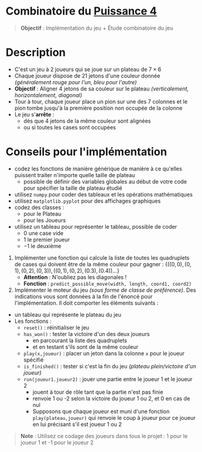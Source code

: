 # Combinatoire du [Puissance 4](https://fr.wikipedia.org/wiki/Puissance_4)
>**Objectif** : Implémentation du jeu + Étude combinatoire du jeu
# Description
- C'est un jeu à 2 joueurs qui se joue sur un plateau de $7\times6$
- Chaque joueur dispose de 21 jetons d'une couleur donnée *(généralement rouge pour l'un, bleu pour l'autre)*
- **Objectif** : Aligner 4 jetons de sa couleur sur le plateau *(verticalement, horizontalement, diagonal)*
- Tour à tour, chaque joueur place un pion sur une des $7$ colonnes et le pion tombe jusqu'à la première position non occupée de la colonne
- Le jeu s'**arrête** :
	- dès que 4 jetons de la même couleur sont alignées 
	- ou si toutes les cases sont occupées


# Conseils pour l'implémentation 
- codez les fonctions de manière générique de manière à ce qu'elles puissent traiter n'importe quelle taille de plateau
	- possible de définir des variables globales au début de votre code pour spécifier la taille de plateau étudié
- utilisez `numpy` pour coder des tableaux et les opérations mathématiques
- utilisez `matplotlib.pyplot` pour des affichages graphiques
- codez des classes : 
	- pour le Plateau
	- pour les Joueurs
- utilisez un tableau pour représenter le tableau, possible de coder
	- $0$ une case vide
	- $1$ le premier joueur
	- $-1$ le deuxième

1. Implémenter une fonction qui calcule la liste de toutes les quadruplets de cases qui doivent être de la même couleur pour gagner : $\{((0,0),(0,1),(0,2),(0,3)),((0,1),(0,2),(0.3),(0.4))...\}$
	- **Attention** : N'oubliez pas les diagonales !
	- **Fonction** : `predict_possible_move(width, length, coord1, coord2)`
2. Implémenter le moteur du jeu *(sous forme de classe de préférence)*. Des indications vous sont données à la fin de l'énoncé pour l'implémentation. Il doit comporter les éléments suivants : 
- un tableau qui représente le plateau du jeu
- Les fonctions : 
	- `reset()` : réinitialiser le jeu
	- `has_won()` : tester la victoire d'un des deux joueurs
		- en parcourant la liste des quadruplets
		- et en testant s'ils sont de la même couleur
	- `play(x,joueur)` : placer un jeton dans la colonne `x` pour le joueur spécifié
	- `is_finished()` : tester si c'est la fin du jeu *(plateau plein/victoire d'un joueur)*
	- `run(joueur1.joueur2)` : jouer une partie entre le joueur 1 et le joueur 2
		- jouent à tour de rôle tant que la partie n'est pas finie
		- renvoie 1 ou -2 selon la victoire du joueur 1 ou 2, et 0 en cas de nul
		- Supposons que chaque joueur est muni d'une fonction `play(plateau,joueur)` qui renvoie le coup à joueur pour ce joueur en lui précisant s'il est joueur 1 ou 2
>**Note** : Utilisez ce codage des joueurs dans tous le projet : 1 pour le joueur 1 et -1 pour le joueur 2